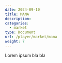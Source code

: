 ```yaml
---
date: 2024-09-10
title: MANA
description:
categories:
  - market
type: Document
url: /player/market/mana
weight: 7
---
```


Lorem ipsum bla bla
